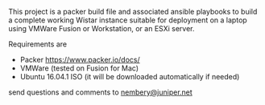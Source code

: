 This project is a packer build file and associated ansible playbooks 
to build a complete working Wistar instance suitable for deployment on a
laptop using VMWare Fusion or Workstation, or an ESXi server. 

Requirements are 
 - Packer https://www.packer.io/docs/
 - VMWare (tested on Fusion for Mac)
 - Ubuntu 16.04.1 ISO (it will be downloaded automatically if needed)

send questions and comments to nembery@juniper.net

